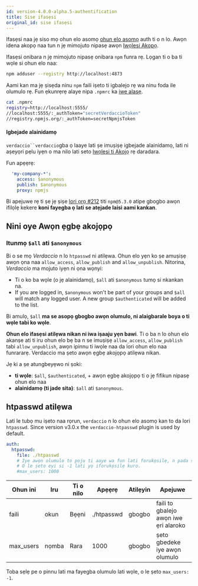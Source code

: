 ```yaml
---
id: version-4.0.0-alpha.5-authentification
title: Sise ifasẹsi
original_id: sise ifasẹsi
---
```


Ifasẹsi naa jẹ siso mọ ohun elo asomọ [ohun elo asomọ](plugins.md) auth ti o n lo. Awọn idena akopọ naa tun n jẹ mimojuto nipasẹ awọn [Iwọlesi Akopọ](packages.md).

Ifasẹsi onibara n jẹ mimojuto nipasẹ onibara `npm` funra rẹ. Lọgan ti o ba ti wọle si ohun elo naa:

```bash
npm adduser --registry http://localhost:4873
```

Aami kan ma jẹ ṣisẹda ninu `npm` faili iṣeto ti igbalejo rẹ wa ninu foda ile olumulo rẹ. Fun ẹkunrẹrẹ alaye nipa `.npmrc` ka [ iwe alasẹ](https://docs.npmjs.com/files/npmrc).

```bash
cat .npmrc
registry=http://localhost:5555/
//localhost:5555/:_authToken="secretVerdaccioToken"
//registry.npmjs.org/:_authToken=secretNpmjsToken
```

#### Igbejade alainidamọ

`verdaccio``verdaccio`gba ọ laaye lati ṣe imuṣiṣẹ igbejade alainidamọ, lati ni aṣeyọri pẹlu iyẹn o ma nilo lati seto [Iwọlesi ti Akojọ](packages.md) rẹ daradara.

Fun apẹẹrẹ:

```yaml
  'my-company-*':
    access: $anonymous
    publish: $anonymous
    proxy: npmjs
```

Bi apejuwe rẹ ti ṣe jẹ ṣiṣe [lori ọrọ #212](https://github.com/verdaccio/verdaccio/issues/212#issuecomment-308578500) titi `npm@5.3.0` atipe gbogbo awọn ifilọlẹ kekere **koni fayegba ọ lati se atẹjade laisi aami kankan**.

## Nini oye Awọn ẹgbẹ akojọpọ

### Itunmọ `$all` ati `$anonymous`

Bi o se mọ *Verdaccio* n lo `htpasswd` ni atilẹwa. Ohun elo yẹn ko ṣe amuṣiṣẹ awọn ọna naa `allow_access`, `allow_publish` and `allow_unpublish`. Nitorina, *Verdaccio* ma mojuto iyẹn ni ọna wọnyi:

* Ti o ko ba wọle (o jẹ alainidamọ), `$all` ati `$anonymous` tumọ si nkankan na.
* If you are logged in, `$anonymous` won't be part of your groups and `$all` will match any logged user. A new group `$authenticated` will be added to the list.

Bi amulọ, `$all` **ma se asopọ gbogbo awọn olumulo, ni alaigbarale boya o ti wọle tabi ko wọle**.

**Ohun elo ifasẹsi atilẹwa nikan ni iwa iṣaaju yẹn bawi**. Ti o ba n lo ohun elo akanṣe ati ti iru ohun elo bẹ ba n se imuṣiṣẹ `allow_access`, `allow_publish` tabi `allow_unpublish`, awọn ipinnu ti iwọle naa da lori ohun elo naa funrararẹ. Verdaccio ma ṣeto awọn ẹgbẹ akojọpọ atilẹwa nikan.

Jẹ ki a ṣe atungbeyẹwo ni ṣoki:

* **ti wọle**: `$all`, `$authenticated`, + awọn ẹgbẹ akojọpọ ti o jẹ fifikun nipasẹ ohun elo naa
* **alainidamọ (ti jade sita)**: `$all` ati `$anonymous`.

## htpasswd atilẹwa

Lati le tubọ mu iṣeto naa rọrun, `verdaccio` n lo ohun elo asomọ kan to da lori `htpasswd`. Since version v3.0.x the `verdaccio-htpasswd` plugin is used by default.

```yaml
auth:
  htpasswd:
    file: ./htpasswd
    # Iye awọn olumulo to pọju ti aaye wa fun lati forukọsilẹ, n pada si "+inf".
    # O le ṣeto eyi si -1 lati yọ iforukọsilẹ kuro.
    #max_users: 1000
```

| Ohun ini  | Iru   | Ti o nilo | Apẹẹrẹ     | Atilẹyin | Apejuwe                               |
| --------- | ----- | --------- | ---------- | -------- | ------------------------------------- |
| faili     | okun  | Bẹẹni     | ./htpasswd | gbogbo   | faili to gbalejo awọn iwe ẹri alaroko |
| max_users | nọmba | Rara      | 1000       | gbogbo   | ṣeto gbedeke iye awọn olumulo         |

Toba sẹlẹ pe o pinnu lati ma fayegba olumulo lati wọle, o le ṣeto `max_users: -1`.